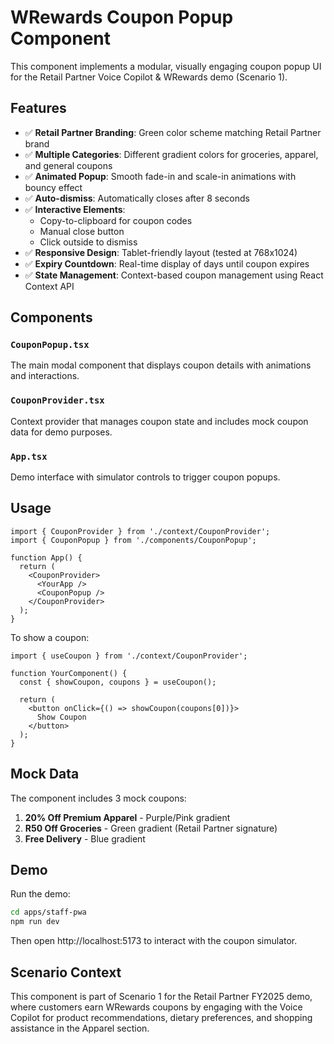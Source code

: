 # WRewards Coupon Popup Component

This component implements a modular, visually engaging coupon popup UI for the Retail Partner Voice Copilot & WRewards demo (Scenario 1).

## Features

- ✅ **Retail Partner Branding**: Green color scheme matching Retail Partner brand
- ✅ **Multiple Categories**: Different gradient colors for groceries, apparel, and general coupons
- ✅ **Animated Popup**: Smooth fade-in and scale-in animations with bouncy effect
- ✅ **Auto-dismiss**: Automatically closes after 8 seconds
- ✅ **Interactive Elements**: 
  - Copy-to-clipboard for coupon codes
  - Manual close button
  - Click outside to dismiss
- ✅ **Responsive Design**: Tablet-friendly layout (tested at 768x1024)
- ✅ **Expiry Countdown**: Real-time display of days until coupon expires
- ✅ **State Management**: Context-based coupon management using React Context API

## Components

### `CouponPopup.tsx`
The main modal component that displays coupon details with animations and interactions.

### `CouponProvider.tsx`
Context provider that manages coupon state and includes mock coupon data for demo purposes.

### `App.tsx`
Demo interface with simulator controls to trigger coupon popups.

## Usage

```tsx
import { CouponProvider } from './context/CouponProvider';
import { CouponPopup } from './components/CouponPopup';

function App() {
  return (
    <CouponProvider>
      <YourApp />
      <CouponPopup />
    </CouponProvider>
  );
}
```

To show a coupon:
```tsx
import { useCoupon } from './context/CouponProvider';

function YourComponent() {
  const { showCoupon, coupons } = useCoupon();
  
  return (
    <button onClick={() => showCoupon(coupons[0])}>
      Show Coupon
    </button>
  );
}
```

## Mock Data

The component includes 3 mock coupons:
1. **20% Off Premium Apparel** - Purple/Pink gradient
2. **R50 Off Groceries** - Green gradient (Retail Partner signature)
3. **Free Delivery** - Blue gradient

## Demo

Run the demo:
```bash
cd apps/staff-pwa
npm run dev
```

Then open http://localhost:5173 to interact with the coupon simulator.

## Scenario Context

This component is part of Scenario 1 for the Retail Partner FY2025 demo, where customers earn WRewards coupons by engaging with the Voice Copilot for product recommendations, dietary preferences, and shopping assistance in the Apparel section.
